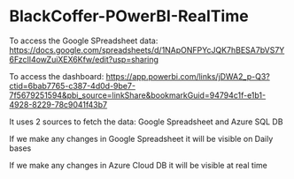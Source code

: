# BlackCoffer-POwerBI-RealTime

To access the Google SPreadsheet data:
https://docs.google.com/spreadsheets/d/1NApONFPYcJQK7hBESA7bVS7Y6FzcIl4owZuiXEX6Kfw/edit?usp=sharing

To access the dashboard:
https://app.powerbi.com/links/jDWA2_p-Q3?ctid=6bab7765-c387-4d0d-9be7-7f5679251594&pbi_source=linkShare&bookmarkGuid=94794c1f-e1b1-4928-8229-78c9041f43b7

It uses 2 sources to fetch the data: Google Spreadsheet and Azure SQL DB

If we make any changes in Google Spreadsheet it will be visible on Daily bases

If we make any changes in Azure Cloud DB it will be visible at real time
